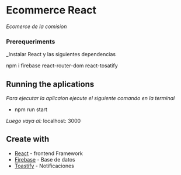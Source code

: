 # Ecommerce React

_Ecomerce de la comision_

### Prerequeriments

_Instalar React  y las siguientes dependencias

npm i firebase react-router-dom react-tosatify

## Running the aplications
_Para ejecutar la aplicaion ejecute el siguiente comando en la terminal_

- npm run start

_Luego vaya al:_
localhost: 3000

## Create with 
* [React](https://reactjs.org/) - frontend Framework
* [Firebase](https://console.firebase.google.com/project/electrodomestics-6ea77/firestore/data/~2Fproductos~2FYtQ1Xy8gula2ZEoSSl4w?hl=es-419) - Base de datos
* [Toastify](https://fkhadra.github.io/react-toastify/introduction/) - Notificaciones